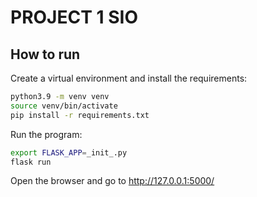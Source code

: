 # PROJECT 1 SIO

## How to run

Create a virtual environment and install the requirements:

```bash
python3.9 -m venv venv
source venv/bin/activate
pip install -r requirements.txt
```

Run the program:

```bash
export FLASK_APP=_init_.py
flask run
```

Open the browser and go to http://127.0.0.1:5000/
